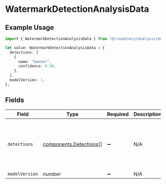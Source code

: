 # WatermarkDetectionAnalysisData

## Example Usage

```typescript
import { WatermarkDetectionAnalysisData } from "@cloudinary/analysis/models/components";

let value: WatermarkDetectionAnalysisData = {
  detections: [
    {
      name: "banner",
      confidence: 0.99,
    },
  ],
  modelVersion: 1,
};
```

## Fields

| Field                                                            | Type                                                             | Required                                                         | Description                                                      | Example                                                          |
| ---------------------------------------------------------------- | ---------------------------------------------------------------- | ---------------------------------------------------------------- | ---------------------------------------------------------------- | ---------------------------------------------------------------- |
| `detections`                                                     | [components.Detections](../../models/components/detections.md)[] | :heavy_minus_sign:                                               | N/A                                                              | [<br/>{<br/>"name": "banner",<br/>"confidence": 0.99<br/>}<br/>] |
| `modelVersion`                                                   | *number*                                                         | :heavy_minus_sign:                                               | N/A                                                              | 1                                                                |